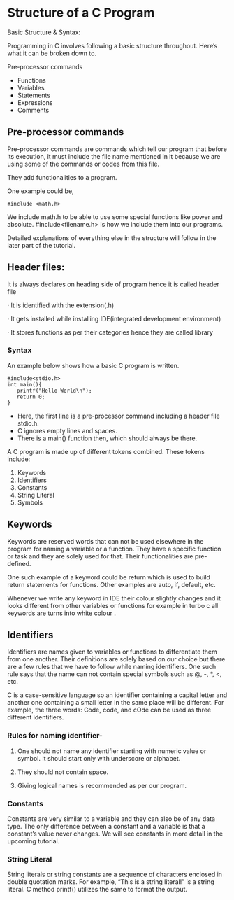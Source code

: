 # Structure of a C Program

Basic Structure & Syntax:

Programming in C involves following a basic structure throughout. Here’s what it can be broken down to.

Pre-processor commands

- Functions
- Variables
- Statements
- Expressions
- Comments

## Pre-processor commands

Pre-processor commands are commands which tell our program that before its execution, it must include the file name mentioned in it because we are using some of the commands or codes from this file.

They add functionalities to a program.

One example could be,

```
#include <math.h>
```
We include math.h to be able to use some special functions like power and absolute. #include<filename.h> is how we include them into our programs.

Detailed explanations of everything else in the structure will follow in the later part of the tutorial.

## Header files:
 It is always declares on heading side of program hence it is called header file

·       It is identified with the extension(.h)

·       It gets installed while installing IDE(integrated development environment)

·       It stores functions as per their categories hence they are called library
### Syntax
An example below shows how a basic C program is written.
```
#include<stdio.h>  
int main(){
   printf("Hello World\n");
   return 0;
}
```
- Here, the first line is a pre-processor command including a header file stdio.h.
- C ignores empty lines and spaces.
- There is a main() function then, which should always be there.

A C program is made up of different tokens combined. These tokens include:

1. Keywords
2. Identifiers
3. Constants
4. String Literal
5. Symbols
   
## Keywords
Keywords are reserved words that can not be used elsewhere in the program for naming a variable or a function. They have a specific function or task and they are solely used for that. Their functionalities are pre-defined.

One such example of a keyword could be return which is used to build return statements for functions. Other examples are auto, if, default, etc.

Whenever we write any keyword in IDE  their colour slightly changes and it looks different from other variables or functions for example in turbo c all keywords are turns into white colour .

## Identifiers
Identifiers are names given to variables or functions to differentiate them from one another. Their definitions are solely based on our choice but there are a few rules that we have to follow while naming identifiers. One such rule says that the name can not contain special symbols such as @, -, *, <, etc.

C is a case-sensitive language so an identifier containing a capital letter and another one containing a small letter in the same place will be different. For example, the three words: Code, code, and cOde can be used as three different identifiers.

### Rules for naming identifier-
1. One should not name any identifier starting with numeric value or symbol. It should start only with underscore or alphabet.
   
2. They should not contain space.

3. Giving logical names is recommended as per our program.

### Constants

Constants are very similar to a variable and they can also be of any data type. The only difference between a constant and a variable is that a constant’s value never changes.  We will see constants in more detail in the upcoming tutorial.

### String Literal

String literals or string constants are a sequence of characters enclosed in double quotation marks. For example,  “This is a string literal!” is a string literal. C method printf() utilizes the same to format the output.

